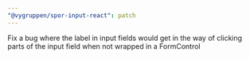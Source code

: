 ```yaml
---
"@vygruppen/spor-input-react": patch
---
```


Fix a bug where the label in input fields would get in the way of clicking parts of the input field when not wrapped in a FormControl
